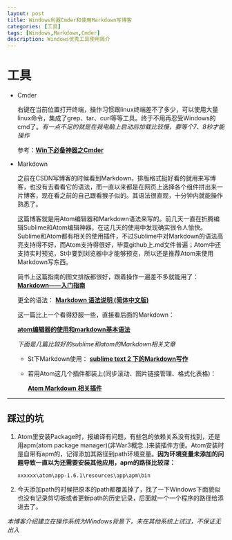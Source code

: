 ```yaml
---
layout: post
title: Windows利器Cmder和使用Markdown写博客
categories: [工具]
tags: [Windows,Markdown,Cmder]
description: Windows优秀工具使用简介
---
```


# 工具
* Cmder

     右键在当前位置打开终端，操作习惯跟linux终端差不了多少，可以使用大量linux命令，集成了grep、tar、curl等等工具。终于不用再忍受Windows的cmd了。*有一点不足的就是在我电脑上启动后加载比较慢，要等个7、8秒才能操作*

     参考：**[Win下必备神器之Cmder](http://www.jeffjade.com/2016/01/13/2016-01-13-windows-software-cmder/)**

* Markdown

    之前在CSDN写博客的时候看到Markdown，排版格式挺好看的就用来写博客，也没有去看看它的语法，而一直以来都是在网页上选择各个组件拼出来一片博客，现在看之前的自己跟看猴子似的。其语法很直观，十分钟内就能操作熟悉了。

    这篇博客就是用Atom编辑器和Markdown语法来写的。前几天一直在折腾编辑Sublime和Atom编辑神器，在这几天的使用中发现确实很令人愉快。Sublime和Atom都有相关的使用插件，不过Sublime中对Markdown的语法高亮支持得不好，而Atom支持得很好，毕竟github上.md文件普遍；Atom中还支持实时预览，St中要到浏览器中才能够预览，所以还是推荐Atom来使用Markdown写东西。

    简书上这篇指南的图文排版都很好，跟着操作一遍差不多就能用了：  **[Markdown——入门指南](http://www.jianshu.com/p/1e402922ee32/)**

    更全的语法：
    **[Markdown 语法说明 (简体中文版)](http://www.appinn.com/markdown/#p)**

    这一篇比上一个看得舒服一些，直接看后面的Markdown：

    **[atom编辑器的使用和markdown基本语法](http://www.jianshu.com/p/f3fd881548ad)**

    *下面是几篇比较好的sublime和atom的Markdown相关文章*

    * St下Markdown使用：
    **[sublime text 2 下的Markdown写作](http://www.jianshu.com/p/378338f10263)**

    * 若用Atom这几个插件都装上(同步滚动、图片链接管理、格式化表格)：

        **[Atom Markdown 相关插件](https://segmentfault.com/a/1190000004271747)**

***

## 踩过的坑

1. Atom里安装Package时，报编译有问题，有些包的依赖关系没有找到，还是用apm(atom package manager)(非War3概念..)来装插件方便。Atom安装时是自带有apm的，记得添加其路径到path环境变量。**因为环境变量未添加的问题导致一直以为还需要安装其他应用，apm的路径比较深：**

    `xxxxxx\atom\app-1.6.1\resources\app\apm\bin`

2. 今天添加path的时候把原本的path都覆盖掉了，找了一下Windows下面貌似也没有记录剪切板或者更新path的历史记录，后面就一个一个程序的路径给添进去了。


 *本博客介绍建立在操作系统为Windows背景下，未在其他系统上试过，不保证无出入*
